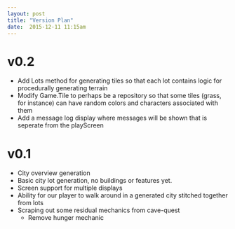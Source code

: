 ```yaml
---
layout: post
title: "Version Plan"
date:  2015-12-11 11:15am
---
```


# v0.2

* Add Lots method for generating tiles so that each lot contains logic for procedurally generating terrain
* Modify Game.Tile to perhaps be a repository so that some tiles (grass, for instance) can have random colors and characters associated with them
* Add a message log display where messages will be shown that is seperate from the playScreen

# v0.1

* City overview generation
* Basic city lot generation, no buildings or features yet.
* Screen support for multiple displays
* Ability for our player to walk around in a generated city stitched together from lots
* Scraping out some residual mechanics from cave-quest
  * Remove hunger mechanic
